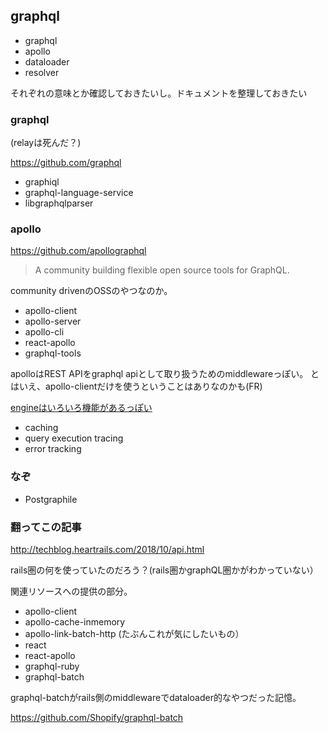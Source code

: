 ## graphql

- graphql
- apollo
- dataloader
- resolver

それぞれの意味とか確認しておきたいし。ドキュメントを整理しておきたい

### graphql

(relayは死んだ？)

https://github.com/graphql

- graphiql
- graphql-language-service
- libgraphqlparser

### apollo

https://github.com/apollographql

> A community building flexible open source tools for GraphQL.

community drivenのOSSのやつなのか。

- apollo-client
- apollo-server
- apollo-cli
- react-apollo
- graphql-tools

apolloはREST APIをgraphql apiとして取り扱うためのmiddlewareっぽい。
とはいえ、apollo-clientだけを使うということはありなのかも(FR)


[engineはいろいろ機能があるっぽい](https://www.apollographql.com/engine)

- caching
- query execution tracing
- error tracking

### なぞ

- Postgraphile

### 翻ってこの記事

http://techblog.heartrails.com/2018/10/api.html

rails圏の何を使っていたのだろう？(rails圏かgraphQL圏かがわかっていない）

関連リソースへの提供の部分。

- apollo-client
- apollo-cache-inmemory
- apollo-link-batch-http (たぶんこれが気にしたいもの）
- react
- react-apollo
- graphql-ruby
- graphql-batch

graphql-batchがrails側のmiddlewareでdataloader的なやつだった記憶。

https://github.com/Shopify/graphql-batch

